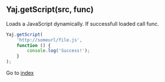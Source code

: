 ## Yaj.getScript(src, func) 

Loads a JavaScript dynamically. If successfull loaded call func.

```javascript
Yaj.getScript(
    'http://someurl/file.js',
    function () {
        console.log('Success!');
    }
);
```

Go to [index](index.md)